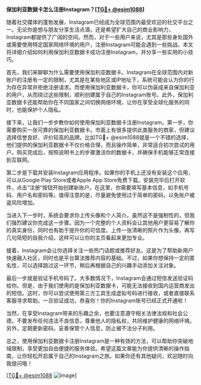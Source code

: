 **保加利亚数据卡怎么注册Instagram？[[TG💪+ @esim1088](https://t.me/s/esim1088)]**

随着社交媒体的蓬勃发展，Instagram已经成为全球范围内最受欢迎的社交平台之一。无论你是想与朋友分享生活点滴，还是希望扩大自己的商业影响力，Instagram都提供了广阔的空间。然而，对于一些用户来说，尤其是那些身处国外或需要使用特定国家网络环境的用户，注册Instagram可能会遇到一些挑战。本文将详细介绍如何利用保加利亚数据卡成功注册Instagram，并分享一些实用的小技巧。

首先，我们来聊聊为什么需要使用保加利亚数据卡。Instagram在全球范围内对新账户的注册有一定的限制，尤其是在某些地区或IP地址下，系统可能会认为你的行为存在异常并拒绝注册请求。而使用保加利亚数据卡，你可以伪装成来自保加利亚的用户，从而绕过这些限制，顺利创建属于自己的Instagram账号。此外，保加利亚数据卡还能帮助你在不同国家之间切换网络环境，让你在享受全球化服务的同时，也能保护个人隐私。

接下来，让我们一步步教你如何使用保加利亚数据卡注册Instagram。第一步，你需要购买一张可靠的保加利亚数据卡。市面上有很多提供此类服务的商家，但建议选择信誉良好、评价较高的品牌。比如TG💪+ @esim1088就是一个不错的选择，他们提供的保加利亚数据卡不仅价格合理，而且操作简单，非常适合初次尝试的用户。购买完成后，按照说明书上的步骤激活你的数据卡，并确保手机能够正常连接到互联网。

第二步是下载并安装Instagram应用程序。如果你的手机上还没有安装这个应用，可以从Google Play Store或者Apple App Store免费下载。安装完毕后打开软件，点击“注册”按钮开始创建新账户。在这里，你需要填写基本信息，如手机号码、用户名和密码等。值得注意的是，尽量避免使用过于简单的密码，以免账户被盗风险增加。

当进入下一步时，系统会要求你上传头像和个人简介。虽然这不是强制性的，但我们强烈建议你完成这一步骤。因为一个完整的个人资料会让其他用户更容易了解你的真实身份，同时也有助于提升你的可信度。上传一张清晰的照片作为头像，再写几句简短的自我介绍，这样可以让你的主页看起来更加专业。

接着，Instagram会让你选择关注一些热门话题或推荐好友。这是为了帮助新用户快速融入社区，同时也是平台算法推荐内容的基础。不过，如果你想保持一定的匿名性，可以选择跳过这一环节，稍后再根据自己的兴趣手动添加关注对象。

最后一步就是验证手机号码了。大多数情况下，Instagram会通过短信发送验证码给你。但是，由于我们使用的是保加利亚数据卡，可能无法接收到国内运营商发出的短信。这时，你可以尝试使用第三方工具生成虚拟号码进行接收，或者直接联系客服寻求帮助。一旦验证成功，恭喜你！你的Instagram账号已经正式开通啦！

当然，在享受Instagram带来的乐趣之余，也要注意遵守相关法律法规和社会公德。不要发布任何违法不良信息，尊重他人的隐私权，共同维护健康的网络环境。另外，定期更新密码，妥善保管个人信息，防止被不法分子利用。

总之，使用保加利亚数据卡注册Instagram是一种有效的方法，可以帮助你突破地域限制，享受更加自由便捷的服务体验。希望这篇文章能为你提供清晰的操作指南，让你轻松开启属于自己的Instagram之旅。如果你还有其他疑问，欢迎随时向我提问哦！

[[TG💪+ @esim1088](https://t.me/s/esim1088) ![Image](https://i.postimg.cc/4NQfJmqS/Snipaste-2025-05-13-00-14-12.png)]